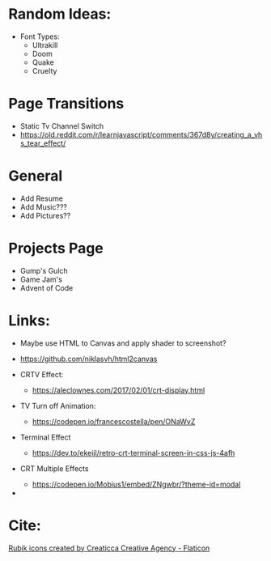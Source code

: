 # Random Ideas:

- Font Types:
  - Ultrakill
  - Doom
  - Quake
  - Cruelty

# Page Transitions

- Static Tv Channel Switch
- https://old.reddit.com/r/learnjavascript/comments/367d8y/creating_a_vhs_tear_effect/

# General

- Add Resume
- Add Music???
- Add Pictures??

# Projects Page

- Gump's Gulch
- Game Jam's
- Advent of Code

# Links:

- Maybe use HTML to Canvas and apply shader to screenshot?
- https://github.com/niklasvh/html2canvas

- CRTV Effect:
  - https://aleclownes.com/2017/02/01/crt-display.html
- TV Turn off Animation:
  - https://codepen.io/francescostella/pen/ONaWvZ
- Terminal Effect
  - https://dev.to/ekeijl/retro-crt-terminal-screen-in-css-js-4afh
- CRT Multiple Effects
  - https://codepen.io/Mobius1/embed/ZNgwbr/?theme-id=modal
-

# Cite:

<a href="https://www.flaticon.com/free-icons/rubik" title="Rubik icons">Rubik icons created by Creaticca Creative Agency - Flaticon</a>
